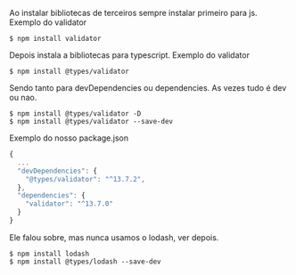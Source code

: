 Ao instalar bibliotecas de terceiros sempre instalar primeiro para js.
Exemplo do validator

```
$ npm install validator
```

Depois instala a bibliotecas para typescript.
Exemplo do validator

```
$ npm install @types/validator
```

Sendo tanto para devDependencies ou dependencies.
As vezes tudo é dev ou nao.

```
$ npm install @types/validator -D
$ npm install @types/validator --save-dev
```
Exemplo do nosso package.json
```js
{
  ...
  "devDependencies": {
    "@types/validator": "^13.7.2",
  },
  "dependencies": {
    "validator": "^13.7.0"
  }
}
```
Ele falou sobre, mas nunca usamos o lodash, ver depois.
```
$ npm install lodash
$ npm install @types/lodash --save-dev
```
